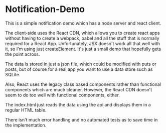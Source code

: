 # Notification-Demo

This is a simple notification demo which has a node server and react client.

The client-side uses the React CDN, which allows you to create react apps without having to create a webpack, babel and all the stuff that is normally required for a React App.
Unfortunately, JSX doesn't work all that well with it, so I'm using just createElement. It's just a small demo that hopefully gets the point across.

The data is stored in just a json file, which could be modified with puts or posts, but of course for a real app you want to use a data store such as SQLite.

Also, React uses the legacy class based components rather than functional components which are much cleaner. However, the React CDN doesn't seem to do too well with functional components, either.

The index.html just reads the data using the api and displays them in a regular HTML table.

There isn't much error handling and no automated tests as to save time in the implementation.
